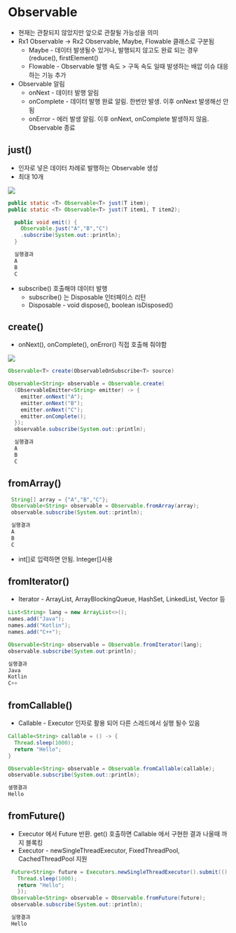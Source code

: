 # Observable
 * 현재는 관찰되지 않았지만 앞으로 관찰될 가능성을 의미
 * Rx1 Observable -> Rx2 Observable, Maybe, Flowable 클래스로 구분됨
   * Maybe - 데이터 발생될수 있거나, 발행되지 않고도 완료 되는 경우 (reduce(), firstElement()
   * Flowable - Observable 발행 속도 > 구독 속도 일때 발생하는 배압 이슈 대응 하는 기능 추가
 * Observable 알림
   * onNext - 데이터 발행 알림
   * onComplete - 데이터 발행 완료 알림. 한번만 발생. 이후 onNext 발생해선 안됨
   * onError - 에러 발생 알림. 이후 onNext, onComplete 발생하지 않음. Observable 종료


## just()
 * 인자로 넣은 데이터 차례로 발행하는 Observable 생성
 * 최대 10개
 <img src="http://reactivex.io/documentation/operators/images/just.c.png"/>

```Java
public static <T> Observable<T> just(T item);
public static <T> Observable<T> just(T item1, T item2);
```

```Java
  public void emit() {
    Observable.just("A","B","C")
    .subscribe(System.out::println);
  }

  실행결과
  A
  B
  C
```
 * subscribe() 호출해야 데이터 발행
   * subscribe() 는 Disposable 인터페이스 리턴
   * Disposable - void dispose(), boolean isDisposed()

## create()
  * onNext(), onComplete(), onError() 직접 호출해 줘야함
<img src="http://reactivex.io/documentation/operators/images/create.c.png"/>

```Java
Observable<T> create(ObservableOnSubscribe<T> source)
```

```Java
Observable<String> observable = Observable.create(
  (ObservableEmitter<String> emitter) -> {
    emitter.onNext("A");
    emitter.onNext("B");
    emitter.onNext("C");
    emitter.onComplete();
  });
  observable.subscribe(System.out::println);

  실행결과
  A
  B
  C
```
## fromArray()
```Java
 String[] array = {"A","B","C"};
 Observable<String> observable = Observable.fromArray(array);
 observable.subscribe(System.out::println);

 실행결과
 A
 B
 C
```
 * int[]로 입력하면 안됨. Integer[]사용

## fromIterator()
  * Iterator<E> - ArrayList, ArrayBlockingQueue, HashSet, LinkedList, Vector 등

```Java
List<String> lang = new ArrayList<>();
names.add("Java");
names.add("Kotlin");
names.add("C++");

Observable<String> observable = Observable.fromIterator(lang);
observable.subscribe(System.out:println);

실행결과
Java
Kotlin
C++
```

## fromCallable()
 * Callable - Executor 인자로 활용 되어 다른 스레드에서 실행 될수 있음

```Java
Callable<String> callable = () -> {
  Thread.sleep(1000);
  return "Hello";
}

Observable<String> observable = Observable.fromCallable(callable);
observable.subscribe(System.out::println);

샐행결과
Hello
```

## fromFuture()
 * Executor 에서 Future 반환. get() 호출하면 Callable 에서 구현한 결과 나올때 까지 블록킹
 * Executor - newSingleThreadExecutor, FixedThreadPool, CachedThreadPool 지원

```Java
 Future<String> future = Executors.newSingleThreadExecutor().submit(() -> {
   Thread.sleep(1000);
   return "Hello";
   });
 Observable<String> observable = Observable.fromFuture(future);
 observable.subscribe(System.out::println);

 실행결과
 Hello
```
